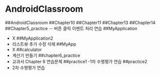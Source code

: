 # AndroidClassroom


##AndroidClassroom
##Chapter10
##Chapter11
##Chapter13
##Chapter14
##Chapter5_practice
-- 버튼 클릭 이벤트 처리 연습
##MyApplication
- X
##MyApplication2
- 리스트뷰 추가 수정 삭제
##MyApp
- X
##calculator
- 계산기 만들기
##chapter6_practice
- 교과서 Chapter 6 연습문제
##practice1
-1차 수행평가 연습
##practice2
- 2차 수행평가 연습
